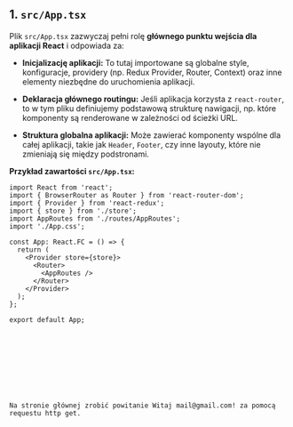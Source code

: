 ## 1. `src/App.tsx`
Plik `src/App.tsx` zazwyczaj pełni rolę **głównego punktu wejścia dla aplikacji React** i odpowiada za:

- **Inicjalizację aplikacji:**
  To tutaj importowane są globalne style, konfiguracje, providery (np. Redux Provider, Router, Context) oraz inne elementy niezbędne do uruchomienia aplikacji.

- **Deklaracja głównego routingu:**
  Jeśli aplikacja korzysta z `react-router`, to w tym pliku definiujemy podstawową strukturę nawigacji, np. które komponenty są renderowane w zależności od ścieżki URL.

- **Struktura globalna aplikacji:**
  Może zawierać komponenty wspólne dla całej aplikacji, takie jak `Header`, `Footer`, czy inne layouty, które nie zmieniają się między podstronami.

**Przykład zawartości `src/App.tsx`:**
```tsx
import React from 'react';
import { BrowserRouter as Router } from 'react-router-dom';
import { Provider } from 'react-redux';
import { store } from './store';
import AppRoutes from './routes/AppRoutes';
import './App.css';

const App: React.FC = () => {
  return (
    <Provider store={store}>
      <Router>
        <AppRoutes />
      </Router>
    </Provider>
  );
};

export default App;










Na stronie głównej zrobić powitanie Witaj mail@gmail.com! za pomocą requestu http get.
